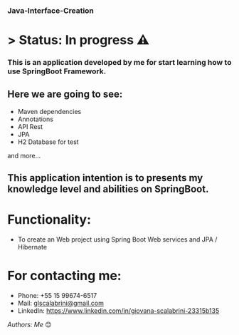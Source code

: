### <hl>Java-Interface-Creation</hl>

# > Status: In progress ⚠️

### This is an application developed by me for start learning how to use SpringBoot Framework.

## Here we are going to see:

+ Maven dependencies
+ Annotations
+ API Rest 
+ JPA
+ H2 Database for test

and more...

## This application intention is to presents my knowledge level and abilities on SpringBoot.

# Functionality:

+ To create an Web project using Spring Boot Web services and JPA / Hibernate

# For contacting me:

+ Phone: +55 15 99674-6517
+ Mail: glscalabrini@gmail.com
+ LinkedIn: https://www.linkedin.com/in/giovana-scalabrini-23315b135

*_Authors:_* _Me_ 😊
